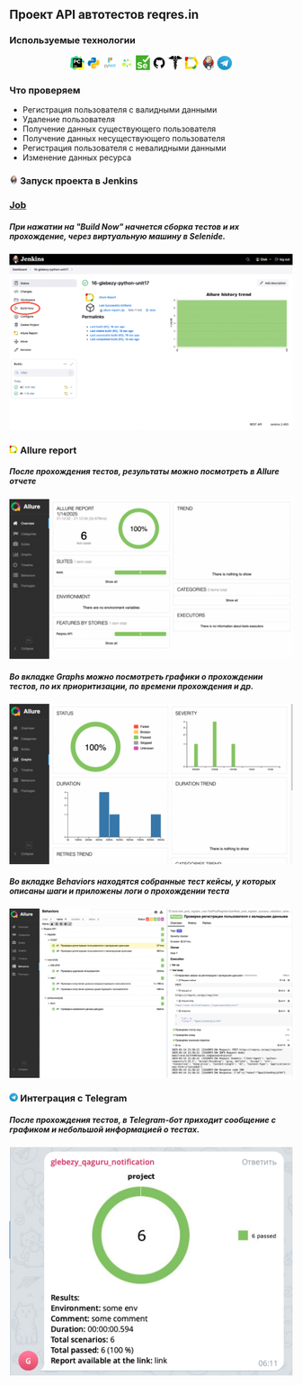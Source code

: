 ## Проект API автотестов reqres.in

<!-- Технологии -->

### Используемые технологии

<p style="text-align: center;">
  <code><img width="5%" title="Pycharm" src="images/logo/pycharm.png"></code>
  <code><img width="5%" title="Python" src="images/logo/python.png"></code>
  <code><img width="5%" title="Pytest" src="images/logo/pytest.png"></code>
  <code><img width="5%" title="Selene" src="images/logo/selene.png"></code>
  <code><img width="5%" title="Selenium" src="images/logo/selenium.png"></code>
  <code><img width="5%" title="GitHub" src="images/logo/github.png"></code>
  <code><img width="5%" title="Requests" src="images/logo/requests.png"></code>
  <code><img width="5%" title="Allure Report" src="images/logo/allure_report.png"></code>
  <code><img width="5%" title="Jenkins" src="images/logo/jenkins.png"></code>
  <code><img width="5%" title="Telegram" src="images/logo/tg.png"></code>
</p>


<!-- Тест кейсы -->

### Что проверяем

* Регистрация пользователя с валидными данными
* Удаление пользователя
* Получение данных существующего пользователя
* Получение данных несуществующего пользователя
* Регистрация пользователя с невалидными данными
* Изменение данных ресурса

<!-- Jenkins -->

### <img width="3%" title="Jenkins" src="images/logo/jenkins.png"> Запуск проекта в Jenkins

### [Job](https://jenkins.autotests.cloud/job/16-glebezy-python-unit17/)

##### При нажатии на "Build Now" начнется сборка тестов и их прохождение, через виртуальную машину в Selenide.

![This is an image](images/screenshots/jenkins.png)

<!-- Allure report -->

### <img width="3%" title="Allure Report" src="images/logo/allure_report.png"> Allure report

##### После прохождения тестов, результаты можно посмотреть в Allure отчете

![This is an image](images/screenshots/allure_dashboard.png)

##### Во вкладке Graphs можно посмотреть графики о прохождении тестов, по их приоритизации, по времени прохождения и др.

![This is an image](images/screenshots/allure_graphs.png)

##### Во вкладке Behaviors находятся собранные тест кейсы, у которых описаны шаги и приложены логи о прохождении теста

![This is an image](images/screenshots/allure_suites.png)



<!-- Telegram -->

### <img width="3%" title="Telegram" src="images/logo/tg.png"> Интеграция с Telegram

##### После прохождения тестов, в Telegram-бот приходит сообщение с графиком и небольшой информацией о тестах.

![This is an image](images/screenshots/tg_bot.png)
